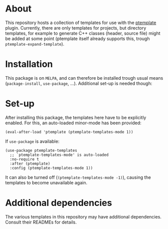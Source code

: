 # About

This repository hosts a collection of templates for use with the
[ptemplate](https://github.com/nbfalcon/ptemplate) plugin. Currently, there are
only templates for projects, but directory templates, for example to generate
C++ classes (header, source file) might be added at some point (ptemplate itself
already supports this, trough `ptemplate-expand-template`).

# Installation

This package is on `MELPA`, and can therefore be installed trough usual means
(`package-install`, `use-package`, …). Additional set-up is needed though:

# Set-up

After installing this package, the templates here have to be explicitly enabled.
For this, an auto-loaded minor-mode has been provided:

``` emacs-lisp
(eval-after-load 'ptemplate (ptemplate-templates-mode 1))
```

If `use-package` is available:

``` emacs-lisp
(use-package ptemplate-templates
  ;; `ptemplate-templates-mode' is auto-loaded
  :no-require t
  :after (ptemplate)
  :config (ptemplate-templates-mode 1))
```

It can also be turned off (`(ptemplate-templates-mode -1)`), causing the
templates to become unavailable again.

# Additional dependencies

The various templates in this repository may have additional dependencies.
Consult their READMEs for details.
